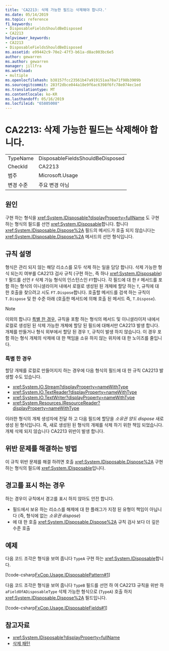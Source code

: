 ```yaml
---
title: 'CA2213: 삭제 가능한 필드는 삭제해야 합니다.'
ms.date: 05/14/2019
ms.topic: reference
f1_keywords:
- DisposableFieldsShouldBeDisposed
- CA2213
helpviewer_keywords:
- CA2213
- DisposableFieldsShouldBeDisposed
ms.assetid: e99442c9-70e2-47f3-b61a-d8ac003bc6e5
author: gewarren
ms.author: gewarren
manager: jillfra
ms.workload:
- multiple
ms.openlocfilehash: b38157fcc23561b47a919151aa78a71f98b3909b
ms.sourcegitcommit: 283f2dbce044a18e9f6ac6398f6fc78e074ec1ed
ms.translationtype: MT
ms.contentlocale: ko-KR
ms.lasthandoff: 05/16/2019
ms.locfileid: "65805008"
---
```

# <a name="ca2213-disposable-fields-should-be-disposed"></a>CA2213: 삭제 가능한 필드는 삭제해야 합니다.

|||
|-|-|
|TypeName|DisposableFieldsShouldBeDisposed|
|CheckId|CA2213|
|범주|Microsoft.Usage|
|변경 수준|주요 변경 아님|

## <a name="cause"></a>원인

구현 하는 형식을 <xref:System.IDisposable?displayProperty=fullName> 도 구현 하는 형식의 필드를 선언 <xref:System.IDisposable>합니다. 합니다 <xref:System.IDisposable.Dispose%2A> 필드의 메서드가 호출 되지 않습니다는 <xref:System.IDisposable.Dispose%2A> 메서드의 선언 형식입니다.

## <a name="rule-description"></a>규칙 설명

형식은 관리 되지 않는 해당 리소스를 모두 삭제 하는 일을 담당 합니다. 삭제 가능한 형식 되는지 여부를 CA2213 검사 규칙 (구현 하는, 즉 하나 <xref:System.IDisposable>) `T` 필드를 선언 `F` 삭제 가능 형식의 인스턴스인 `FT`합니다. 각 필드에 대 한 `F` 메서드를 포함 하는 형식의 이니셜라이저 내에서 로컬로 생성된 된 개체에 할당 하는 `T`, 규칙에 대 한 호출을 찾으려고 시도 `FT.Dispose`합니다. 호출할 메서드를 검색 하는 규칙이 `T.Dispose` 및 한 수준 아래 (호출한 메서드에 의해 호출 된 메서드 즉, `T.Dispose`).

> [!NOTE]
> 이외의 합니다 [특별 한 경우](#special-cases), 규칙을 포함 하는 형식의 메서드 및 이니셜라이저 내에서 로컬로 생성된 된 삭제 가능한 개체에 할당 된 필드에 대해서만 CA2213 발생 합니다. 개체를 만들거나 형식 외부에서 할당 된 경우 `T`, 규칙이 발생 하지 않습니다. 이 경우 포함 하는 형식 개체의 삭제에 대 한 책임을 소유 하지 않는 위치에 대 한 노이즈를 줄입니다.

### <a name="special-cases"></a>특별 한 경우

할당 개체를 로컬로 만들어지지 하는 경우에 다음 형식의 필드에 대 한 규칙 CA2213 발생할 수도 있습니다.

- <xref:System.IO.Stream?displayProperty=nameWithType>
- <xref:System.IO.TextReader?displayProperty=nameWithType>
- <xref:System.IO.TextWriter?displayProperty=nameWithType>
- <xref:System.Resources.IResourceReader?displayProperty=nameWithType>

이러한 형식의 개체 생성자에 전달 하 고 다음 필드에 할당을 *소유권 양도 dispose* 새로 생성 된 형식입니다. 즉, 새로 생성된 된 형식의 개체를 삭제 하기 위한 책임 되었습니다. 개체 삭제 되지 않습니다 CA2213 위반이 발생 합니다.

## <a name="how-to-fix-violations"></a>위반 문제를 해결하는 방법

이 규칙 위반 문제를 해결 하려면 호출 <xref:System.IDisposable.Dispose%2A> 구현 하는 형식의 필드에 <xref:System.IDisposable>입니다.

## <a name="when-to-suppress-warnings"></a>경고를 표시 하는 경우

하는 경우이 규칙에서 경고를 표시 하지 않아도 안전 합니다.

- 필드에서 보유 하는 리소스를 해제에 대 한 플래그가 지정 된 유형이 책임이 아닙니다 (즉, 형식에 없는 *소유권 dispose*)
- 에 대 한 호출 <xref:System.IDisposable.Dispose%2A> 규칙 검사 보다 더 깊은 수준 호출

## <a name="example"></a>예제

다음 코드 조각은 형식을 보여 줍니다 `TypeA` 구현 하는 <xref:System.IDisposable>합니다.

[!code-csharp[FxCop.Usage.IDisposablePattern#1](../code-quality/codesnippet/CSharp/ca2213-disposable-fields-should-be-disposed_1.cs)]

다음 코드 조각은 형식을 보여 줍니다 `TypeB` 필드를 선언 하 여 CA2213 규칙을 위반 하 `aFieldOfADisposableType` 삭제 가능한 형식으로 (`TypeA`) 호출 하지 <xref:System.IDisposable.Dispose%2A> 필드입니다.

[!code-csharp[FxCop.Usage.IDisposableFields#1](../code-quality/codesnippet/CSharp/ca2213-disposable-fields-should-be-disposed_2.cs)]

## <a name="see-also"></a>참고자료

- <xref:System.IDisposable?displayProperty=fullName>
- [삭제 패턴](/dotnet/standard/design-guidelines/dispose-pattern)